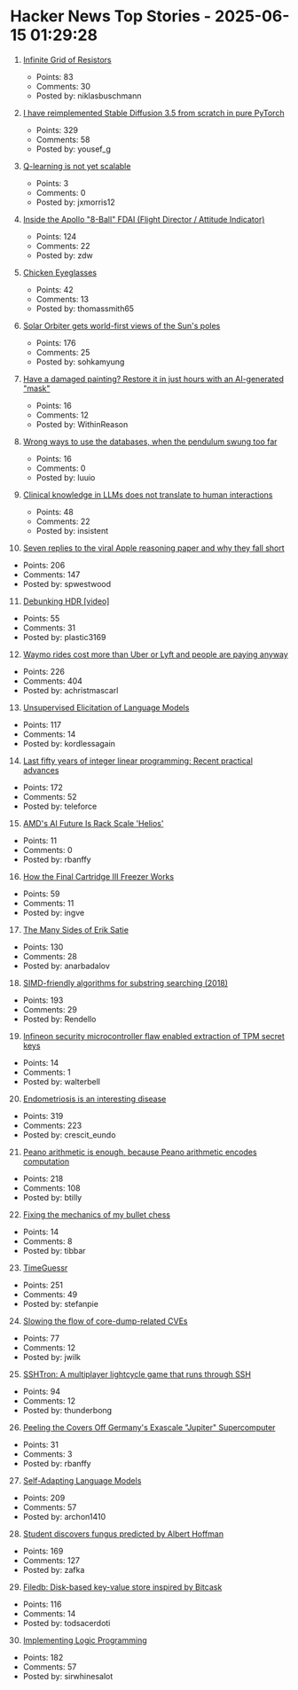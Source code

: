 # Hacker News Top Stories - 2025-06-15 01:29:28

1. [Infinite Grid of Resistors](https://www.mathpages.com/home/kmath668/kmath668.htm)
   - Points: 83
   - Comments: 30
   - Posted by: niklasbuschmann

2. [I have reimplemented Stable Diffusion 3.5 from scratch in pure PyTorch](https://github.com/yousef-rafat/miniDiffusion)
   - Points: 329
   - Comments: 58
   - Posted by: yousef_g

3. [Q-learning is not yet scalable](https://seohong.me/blog/q-learning-is-not-yet-scalable/)
   - Points: 3
   - Comments: 0
   - Posted by: jxmorris12

4. [Inside the Apollo "8-Ball" FDAI (Flight Director / Attitude Indicator)](https://www.righto.com/2025/06/inside-apollo-fdai.html)
   - Points: 124
   - Comments: 22
   - Posted by: zdw

5. [Chicken Eyeglasses](https://en.wikipedia.org/wiki/Chicken_eyeglasses)
   - Points: 42
   - Comments: 13
   - Posted by: thomassmith65

6. [Solar Orbiter gets world-first views of the Sun's poles](https://www.esa.int/Science_Exploration/Space_Science/Solar_Orbiter/Solar_Orbiter_gets_world-first_views_of_the_Sun_s_poles)
   - Points: 176
   - Comments: 25
   - Posted by: sohkamyung

7. [Have a damaged painting? Restore it in just hours with an AI-generated "mask"](https://news.mit.edu/2025/restoring-damaged-paintings-using-ai-generated-mask-0611)
   - Points: 16
   - Comments: 12
   - Posted by: WithinReason

8. [Wrong ways to use the databases, when the pendulum swung too far](https://www.luu.io/posts/2025-database-pendulum)
   - Points: 16
   - Comments: 0
   - Posted by: luuio

9. [Clinical knowledge in LLMs does not translate to human interactions](https://arxiv.org/pdf/2504.18919)
   - Points: 48
   - Comments: 22
   - Posted by: insistent

10. [Seven replies to the viral Apple reasoning paper and why they fall short](https://garymarcus.substack.com/p/seven-replies-to-the-viral-apple)
   - Points: 206
   - Comments: 147
   - Posted by: spwestwood

11. [Debunking HDR [video]](https://yedlin.net/DebunkingHDR/index.html)
   - Points: 55
   - Comments: 31
   - Posted by: plastic3169

12. [Waymo rides cost more than Uber or Lyft and people are paying anyway](https://techcrunch.com/2025/06/12/waymo-rides-cost-more-than-uber-or-lyft-and-people-are-paying-anyway/)
   - Points: 226
   - Comments: 404
   - Posted by: achristmascarl

13. [Unsupervised Elicitation of Language Models](https://arxiv.org/abs/2506.10139)
   - Points: 117
   - Comments: 14
   - Posted by: kordlessagain

14. [Last fifty years of integer linear programming: Recent practical advances](https://inria.hal.science/hal-04776866v1)
   - Points: 172
   - Comments: 52
   - Posted by: teleforce

15. [AMD's AI Future Is Rack Scale 'Helios'](https://morethanmoore.substack.com/p/amds-ai-future-is-rack-scale-helios)
   - Points: 11
   - Comments: 0
   - Posted by: rbanffy

16. [How the Final Cartridge III Freezer Works](https://www.pagetable.com/?p=1810)
   - Points: 59
   - Comments: 11
   - Posted by: ingve

17. [The Many Sides of Erik Satie](https://thereader.mitpress.mit.edu/the-many-sides-of-erik-satie/)
   - Points: 130
   - Comments: 28
   - Posted by: anarbadalov

18. [SIMD-friendly algorithms for substring searching (2018)](http://0x80.pl/notesen/2016-11-28-simd-strfind.html)
   - Points: 193
   - Comments: 29
   - Posted by: Rendello

19. [Infineon security microcontroller flaw enabled extraction of TPM secret keys](https://it4sec.substack.com/p/a-flaw-in-infineons-security-microcontrollers)
   - Points: 14
   - Comments: 1
   - Posted by: walterbell

20. [Endometriosis is an interesting disease](https://www.owlposting.com/p/endometriosis-is-an-incredibly-interesting)
   - Points: 319
   - Comments: 223
   - Posted by: crescit_eundo

21. [Peano arithmetic is enough, because Peano arithmetic  encodes computation](https://math.stackexchange.com/a/5075056/6708)
   - Points: 218
   - Comments: 108
   - Posted by: btilly

22. [Fixing the mechanics of my bullet chess](https://jacobbrazeal.wordpress.com/2025/06/14/fixing-the-mechanics-of-my-bullet-chess/)
   - Points: 14
   - Comments: 8
   - Posted by: tibbar

23. [TimeGuessr](https://timeguessr.com/)
   - Points: 251
   - Comments: 49
   - Posted by: stefanpie

24. [Slowing the flow of core-dump-related CVEs](https://lwn.net/SubscriberLink/1024160/f18b880c8cd1eef1/)
   - Points: 77
   - Comments: 12
   - Posted by: jwilk

25. [SSHTron: A multiplayer lightcycle game that runs through SSH](https://github.com/zachlatta/sshtron)
   - Points: 94
   - Comments: 12
   - Posted by: thunderbong

26. [Peeling the Covers Off Germany's Exascale "Jupiter" Supercomputer](https://www.nextplatform.com/2025/06/11/peeling-the-covers-off-germanys-exascale-jupiter-supercomputer/)
   - Points: 31
   - Comments: 3
   - Posted by: rbanffy

27. [Self-Adapting Language Models](https://arxiv.org/abs/2506.10943)
   - Points: 209
   - Comments: 57
   - Posted by: archon1410

28. [Student discovers fungus predicted by Albert Hoffman](https://wvutoday.wvu.edu/stories/2025/06/02/wvu-student-makes-long-awaited-discovery-of-mystery-fungus-sought-by-lsd-s-inventor)
   - Points: 169
   - Comments: 127
   - Posted by: zafka

29. [Filedb: Disk-based key-value store inspired by Bitcask](https://github.com/rajivharlalka/filedb)
   - Points: 116
   - Comments: 14
   - Posted by: todsacerdoti

30. [Implementing Logic Programming](https://btmc.substack.com/p/implementing-logic-programming)
   - Points: 182
   - Comments: 57
   - Posted by: sirwhinesalot


